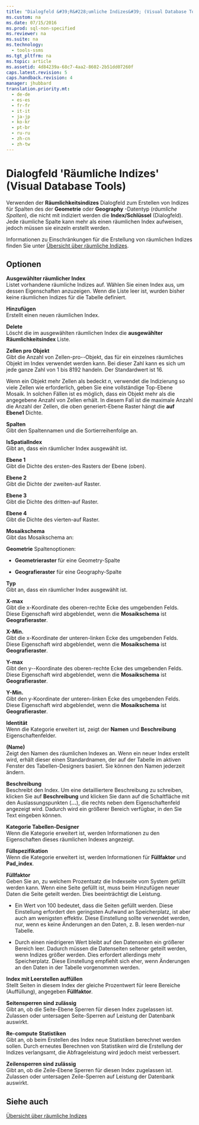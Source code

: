 ```yaml
---
title: "Dialogfeld &#39;R&#228;umliche Indizes&#39; (Visual Database Tools)"
ms.custom: na
ms.date: 07/15/2016
ms.prod: sql-non-specified
ms.reviewer: na
ms.suite: na
ms.technology: 
  - tools-ssms
ms.tgt_pltfrm: na
ms.topic: article
ms.assetid: 4d84239a-68c7-4aa2-8602-2b51dd07260f
caps.latest.revision: 5
caps.handback.revision: 4
manager: jhubbard
translation.priority.mt: 
  - de-de
  - es-es
  - fr-fr
  - it-it
  - ja-jp
  - ko-kr
  - pt-br
  - ru-ru
  - zh-cn
  - zh-tw
---
```

# Dialogfeld &#39;R&#228;umliche Indizes&#39; (Visual Database Tools)
Verwenden der **Räumlichkeitsindizes** Dialogfeld zum Erstellen von Indizes für Spalten des der **Geometrie** oder **Geography** -Datentyp (*räumliche Spalten*), die nicht mit indiziert werden die **Index\/Schlüssel** (Dialogfeld). Jede räumliche Spalte kann mehr als einen räumlichen Index aufweisen, jedoch müssen sie einzeln erstellt werden.  
  
Informationen zu Einschränkungen für die Erstellung von räumlichen Indizes finden Sie unter [Übersicht über räumliche Indizes](assetId:///b1ae7b78-182a-459e-ab28-f743e43f8293).  
  
## Optionen  
**Ausgewählter räumlicher Index**  
Listet vorhandene räumliche Indizes auf. Wählen Sie einen Index aus, um dessen Eigenschaften anzuzeigen. Wenn die Liste leer ist, wurden bisher keine räumlichen Indizes für die Tabelle definiert.  
  
**Hinzufügen**  
Erstellt einen neuen räumlichen Index.  
  
**Delete**  
Löscht die im ausgewählten räumlichen Index die **ausgewählter Räumlichkeitsindex** Liste.  
  
**Zellen pro Objekt**  
Gibt die Anzahl von Zellen\-pro\--Objekt, das für ein einzelnes räumliches Objekt im Index verwendet werden kann. Bei dieser Zahl kann es sich um jede ganze Zahl von 1 bis 8192 handeln. Der Standardwert ist 16.  
  
Wenn ein Objekt mehr Zellen als bedeckt *n*, verwendet die Indizierung so viele Zellen wie erforderlich, geben Sie eine vollständige Top\-Ebene Mosaik. In solchen Fällen ist es möglich, dass ein Objekt mehr als die angegebene Anzahl von Zellen erhält. In diesem Fall ist die maximale Anzahl die Anzahl der Zellen, die oben generiert\-Ebene Raster hängt die **auf Ebene1** Dichte.  
  
**Spalten**  
Gibt den Spaltennamen und die Sortierreihenfolge an.  
  
**IsSpatialIndex**  
Gibt an, dass ein räumlicher Index ausgewählt ist.  
  
**Ebene 1**  
Gibt die Dichte des ersten\-des Rasters der Ebene (oben).  
  
**Ebene 2**  
Gibt die Dichte der zweiten\-auf Raster.  
  
**Ebene 3**  
Gibt die Dichte des dritten\-auf Raster.  
  
**Ebene 4**  
Gibt die Dichte des vierten\-auf Raster.  
  
**Mosaikschema**  
Gibt das Mosaikschema an:  
  
**Geometrie** Spaltenoptionen:  
  
-   **Geometrieraster** für eine Geometry-Spalte  
  
-   **Geografieraster** für eine Geography-Spalte  
  
**Typ**  
Gibt an, dass ein räumlicher Index ausgewählt ist.  
  
**X\-max**  
Gibt die x\-Koordinate des oberen\-rechte Ecke des umgebenden Felds. Diese Eigenschaft wird abgeblendet, wenn die **Mosaikschema** ist **Geografieraster**.  
  
**X\-Min.**  
Gibt die x\-Koordinate der unteren\-linken Ecke des umgebenden Felds. Diese Eigenschaft wird abgeblendet, wenn die **Mosaikschema** ist **Geografieraster**.  
  
**Y\-max**  
Gibt den y\--Koordinate des oberen\-rechte Ecke des umgebenden Felds. Diese Eigenschaft wird abgeblendet, wenn die **Mosaikschema** ist **Geografieraster**.  
  
**Y\-Min.**  
Gibt den y\-Koordinate der unteren\-linken Ecke des umgebenden Felds. Diese Eigenschaft wird abgeblendet, wenn die **Mosaikschema** ist **Geografieraster**.  
  
**Identität**  
Wenn die Kategorie erweitert ist, zeigt der **Namen** und **Beschreibung** Eigenschaftenfelder.  
  
**(Name)**  
Zeigt den Namen des räumlichen Indexes an. Wenn ein neuer Index erstellt wird, erhält dieser einen Standardnamen, der auf der Tabelle im aktiven Fenster des Tabellen-Designers basiert. Sie können den Namen jederzeit ändern.  
  
**Beschreibung**  
Beschreibt den Index. Um eine detailliertere Beschreibung zu schreiben, klicken Sie auf **Beschreibung** und klicken Sie dann auf die Schaltfläche mit den Auslassungspunkten (**...**), die rechts neben dem Eigenschaftenfeld angezeigt wird. Dadurch wird ein größerer Bereich verfügbar, in den Sie Text eingeben können.  
  
**Kategorie Tabellen-Designer**  
Wenn die Kategorie erweitert ist, werden Informationen zu den Eigenschaften dieses räumlichen Indexes angezeigt.  
  
**Füllspezifikation**  
Wenn die Kategorie erweitert ist, werden Informationen für **Füllfaktor** und **Pad_index**.  
  
**Füllfaktor**  
Geben Sie an, zu welchem Prozentsatz die Indexseite vom System gefüllt werden kann. Wenn eine Seite gefüllt ist, muss beim Hinzufügen neuer Daten die Seite geteilt werden. Dies beeinträchtigt die Leistung.  
  
-   Ein Wert von 100 bedeutet, dass die Seiten gefüllt werden. Diese Einstellung erfordert den geringsten Aufwand an Speicherplatz, ist aber auch am wenigsten effektiv. Diese Einstellung sollte verwendet werden, nur, wenn es keine Änderungen an den Daten, z. B. lesen werden\-nur Tabelle.  
  
-   Durch einen niedrigeren Wert bleibt auf den Datenseiten ein größerer Bereich leer. Dadurch müssen die Datenseiten seltener geteilt werden, wenn Indizes größer werden. Dies erfordert allerdings mehr Speicherplatz. Diese Einstellung empfiehlt sich eher, wenn Änderungen an den Daten in der Tabelle vorgenommen werden.  
  
**Index mit Leerstellen auffüllen**  
Stellt Seiten in diesem Index der gleiche Prozentwert für leere Bereiche (Auffüllung), angegeben **Füllfaktor**.  
  
**Seitensperren sind zulässig**  
Gibt an, ob die Seite\-Ebene Sperren für diesen Index zugelassen ist. Zulassen oder untersagen Seite\-Sperren auf Leistung der Datenbank auswirkt.  
  
**Re\-compute** **Statistiken**  
Gibt an, ob beim Erstellen des Index neue Statistiken berechnet werden sollen. Durch erneutes Berechnen von Statistiken wird die Erstellung der Indizes verlangsamt, die Abfrageleistung wird jedoch meist verbessert.  
  
**Zeilensperren sind zulässig**  
Gibt an, ob die Zeile\-Ebene Sperren für diesen Index zugelassen ist. Zulassen oder untersagen Zeile\-Sperren auf Leistung der Datenbank auswirkt.  
  
## Siehe auch  
[Übersicht über räumliche Indizes](assetId:///b1ae7b78-182a-459e-ab28-f743e43f8293)  
  
